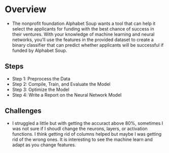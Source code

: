 # Overview
- The nonprofit foundation Alphabet Soup wants a tool that can help it select the applicants for funding with the best chance of success in their ventures. With your knowledge of machine learning and neural networks, you’ll use the features in the provided dataset to create a binary classifier that can predict whether applicants will be successful if funded by Alphabet Soup.

## Steps
- Step 1: Preprocess the Data
- Step 2: Compile, Train, and Evaluate the Model
- Step 3: Optimize the Model
- Step 4: Write a Report on the Neural Network Model

## Challenges
- I struggled a little but with getting the accuract above 80%, sometimes I was not sure if I shoudl change the neurons, layers, or activation functions. I think getting rid of columns helped but maybe I was getting rid of the wrong ones. It is interesting to see the machine learn and adapt as you change features.
